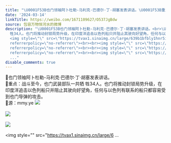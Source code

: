 ```yaml
---
title: "\U0001F53B也门领袖阿卜杜勒-马利克·巴德尔·丁·胡塞发表讲话。\U0001F53B重点：战斗至今，也门武装部队一共牺 牲34人。也门将推动封锁局势升级，在印度洋追击以色列船只并..."
date: '2024-03-14'
linkTitle: https://weibo.com/1671109627/O537JgBdw
source: 包容万物恒河水的微博
description: "\U0001F53B也门领袖阿卜杜勒-马利克·巴德尔·丁·胡塞发表讲话。<br>\U0001F53B重点：战斗至今，也门武装部队一共牺
  牲34人。也门将推动封锁局势升级，在印度洋追击以色列船只并阻止其驶向好望角，任何与以色列有联系的船只都容易受到也门导弹的攻击。<br>\U0001F53B源：mmy.ye
  <img style=\"\" src=\"https://tvax1.sinaimg.cn/large/639b1bfbly1hnr5iksmsrj20bi09k41a.jpg\"
  referrerpolicy=\"no-referrer\"><br><br><img style=\"\" src=\"https://tvax2.sinaimg.cn/large/639b1bfbly1hnr5hc330wj20br0u4dta.jpg\"
  referrerpolicy=\"no-referrer\"><br><br><img style=\"\" src=\"https://tvax1.sinaimg.cn/large/639b1bfbly1hnr5hgjmccj20bw0sjgyc.jpg\"
  referrerpolicy=\"no-referrer\"><br><br><img style=\"\" src=\"https://tvax1.sinaimg.cn/large/6
  ..."
disable_comments: true
---
```

🔻也门领袖阿卜杜勒-马利克·巴德尔·丁·胡塞发表讲话。<br>🔻重点：战斗至今，也门武装部队一共牺 牲34人。也门将推动封锁局势升级，在印度洋追击以色列船只并阻止其驶向好望角，任何与以色列有联系的船只都容易受到也门导弹的攻击。<br>🔻源：mmy.ye <img style="" src="https://tvax1.sinaimg.cn/large/639b1bfbly1hnr5iksmsrj20bi09k41a.jpg" referrerpolicy="no-referrer"><br><br><img style="" src="https://tvax2.sinaimg.cn/large/639b1bfbly1hnr5hc330wj20br0u4dta.jpg" referrerpolicy="no-referrer"><br><br><img style="" src="https://tvax1.sinaimg.cn/large/639b1bfbly1hnr5hgjmccj20bw0sjgyc.jpg" referrerpolicy="no-referrer"><br><br><img style="" src="https://tvax1.sinaimg.cn/large/6 ...